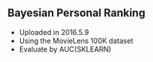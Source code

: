 ## Bayesian Personal Ranking
* Uploaded in 2016.5.9
* Using the MovieLens 100K dataset
* Evaluate by AUC(SKLEARN)
